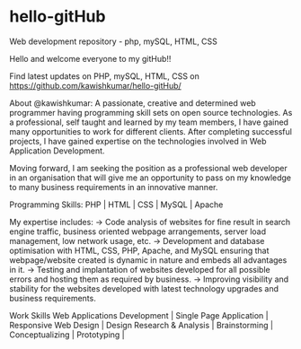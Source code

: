 # hello-gitHub
Web development repository - php, mySQL, HTML, CSS

Hello and welcome everyone to my gitHub!!

Find latest updates on PHP, mySQL, HTML, CSS on https://github.com/kawishkumar/hello-gitHub/

About @kawishkumar:
A passionate, creative and determined web programmer having programming skill sets on open source technologies. As a professional, self taught and learned by my team members, I have gained many opportunities to work for different clients. After completing successful projects, I have gained expertise on the technologies involved in Web Application Development. 

Moving forward, I am seeking the position as a professional web developer in an organisation that will give me an opportunity to pass on my knowledge to many business requirements in an innovative manner.

Programming Skills:
PHP  |   HTML  |  CSS  |   MySQL  |  Apache

My expertise includes:
 -> Code analysis of websites for fine result in search engine traffic, business oriented webpage arrangements, server load management, low network usage, etc.
 -> Development and database optimisation with HTML, CSS, PHP, Apache, and MySQL ensuring that webpage/website created is dynamic in nature and embeds all advantages in it.
 -> Testing and implantation of websites developed for all possible errors and hosting them as required by business.
 -> Improving visibility and stability for the websites developed with latest technology upgrades and business requirements.

Work Skills
Web Applications Development | Single Page Application | Responsive Web Design | Design Research & Analysis | Brainstorming | Conceptualizing | Prototyping | 
